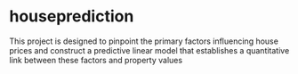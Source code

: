 # houseprediction
This project is designed to pinpoint the primary factors influencing house prices and construct a predictive linear model that establishes a quantitative link between these factors and property values
